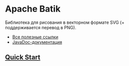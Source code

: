 # Apache Batik

Библиотека для рисования в векторном формате SVG (+ поддерживается перевод в PNG).

* [Все полезные ссылки](https://xmlgraphics.apache.org/batik/using/)
* [JavaDoc-документация](https://xmlgraphics.apache.org/batik/javadoc/)

## [Quick Start](./Quick%20Start.md)
